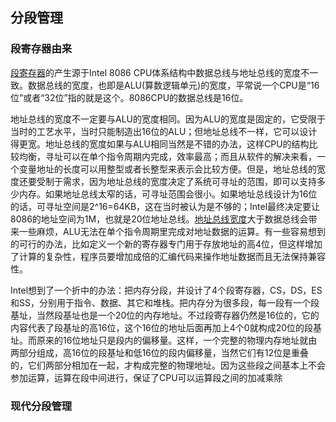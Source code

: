 ## 分段管理

### 段寄存器由来

[段寄存器](https://baike.baidu.com/item/段寄存器?fromModule=lemma_inlink)的产生源于Intel 8086 CPU体系结构中数据总线与地址总线的宽度不一致。数据总线的宽度，也即是ALU(算数逻辑单元)的宽度，平常说一个CPU是“16位”或者“32位”指的就是这个。8086CPU的数据总线是16位。

地址总线的宽度不一定要与ALU的宽度相同。因为ALU的宽度是固定的，它受限于当时的工艺水平，当时只能制造出16位的ALU；但地址总线不一样，它可以设计得更宽。地址总线的宽度如果与ALU相同当然是不错的办法，这样CPU的结构比较均衡，寻址可以在单个指令周期内完成，效率最高；而且从软件的解决来看，一个变量地址的长度可以用整型或者长整型来表示会比较方便。但是，地址总线的宽度还要受制于需求，因为地址总线的宽度决定了系统可寻址的范围，即可以支持多少内存。如果地址总线太窄的话，可寻址范围会很小。如果地址总线设计为16位的话，可寻址空间是2^16=64KB，这在当时被认为是不够的；Intel最终决定要让8086的地址空间为1M，也就是20位地址总线。[地址总线宽度](https://baike.baidu.com/item/地址总线宽度?fromModule=lemma_inlink)大于数据总线会带来一些麻烦，ALU无法在单个指令周期里完成对地址数据的运算。有一些容易想到的可行的办法，比如定义一个新的寄存器专门用于存放地址的高4位，但这样增加了计算的复杂性，程序员要增加成倍的汇编代码来操作地址数据而且无法保持兼容性。

Intel想到了一个折中的办法：把内存分段，并设计了4个段寄存器，CS，DS，ES和SS，分别用于指令、数据、其它和堆栈。把内存分为很多段，每一段有一个段基址，当然段基址也是一个20位的内存地址。不过段寄存器仍然是16位的，它的内容代表了段基址的高16位，这个16位的地址后面再加上4个0就构成20位的段基址。而原来的16位地址只是段内的偏移量。这样，一个完整的物理内存地址就由两部分组成，高16位的段基址和低16位的段内偏移量，当然它们有12位是重叠的，它们两部分相加在一起，才构成完整的物理地址。因为这些段之间基本上不会参加运算，运算在段中间进行，保证了CPU可以运算段之间的加减乘除

### 现代分段管理

